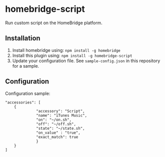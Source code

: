 homebridge-script
==============

Run custom script on the HomeBridge platform.

## Installation

1. Install homebridge using: `npm install -g homebridge`
2. Install this plugin using: `npm install -g homebridge-script`
3. Update your configuration file. See `sample-config.json` in this repository for a sample.

## Configuration

Configuration sample:

```
"accessories": [
	{
              "accessory": "Script",
              "name": "iTunes Music",
              "on": "~/on.sh",
              "off": "~/off.sh",
              "state": "~/state.sh",
              "on_value" : "true",
              "exact_match": true
              }
	}
]
```
